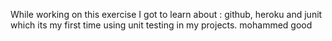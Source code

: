 While working on this exercise I got to learn about :  github, heroku and junit which its my first time using unit testing in my projects.
mohammed good




